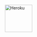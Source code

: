 <a href="https://heroku.com/deploy?template=https://github.com/MrProgrammer72/Nomore"><img align="center" alt="Heroku" width="92px" src="https://www.nicepng.com/png/full/223-2233246_heroku-logo-salesforce-heroku.png"></p>